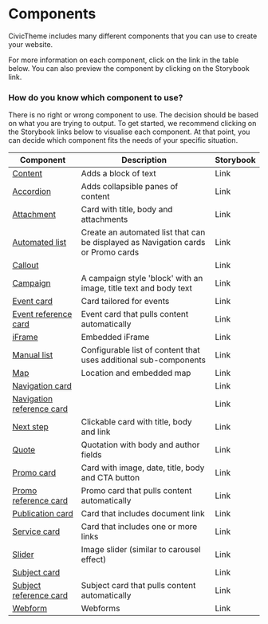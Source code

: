 # Components

CivicTheme includes many different components that you can use to create your website.&#x20;

For more information on each component, click on the link in the table below. You can also preview the component by clicking on the Storybook link.

### How do you know which component to use? <a href="#addingcomponents-wip-howdoyouknowwhichcomponenttouse" id="addingcomponents-wip-howdoyouknowwhichcomponenttouse"></a>

There is no right or wrong component to use. The decision should be based on what you are trying to output. To get started, we recommend clicking on the Storybook links below to visualise each component. At that point, you can decide which component fits the needs of your specific situation.

| Component                                                                  | Description                                                                        | Storybook |
| -------------------------------------------------------------------------- | ---------------------------------------------------------------------------------- | --------- |
| [Content](content.md)                                                      | Adds a block of text                                                               | Link      |
| [Accordion](accordion.md)                                                  | Adds collapsible panes of content                                                  | Link      |
| [Attachment](../../components/attachment.md)                               | Card with title, body and attachments                                              | Link      |
| [Automated list](automated-list.md)                                        | Create an automated list that can be displayed as Navigation cards or Promo cards  | Link      |
| [Callout](../../components/callout.md)                                     |                                                                                    | Link      |
| [Campaign](../../components/campaign.md)                                   | A campaign style 'block' with an image, title text and body text                   | Link      |
| [Event card](../../components/event-card.md)                               | Card tailored for events                                                           | Link      |
| [Event reference card](../../components/event-reference-card.md)           | Event card that pulls content automatically                                        | Link      |
| [iFrame](../../components/iframe.md)                                       | Embedded iFrame                                                                    | Link      |
| [Manual list](manual-list/)                                                | Configurable list of content that uses additional sub-components                   | Link      |
| [Map](../../components/map.md)                                             | Location and embedded map                                                          | Link      |
| [Navigation card](../../components/navigation-card.md)                     |                                                                                    | Link      |
| [Navigation reference card](../../components/navigation-reference-card.md) |                                                                                    | Link      |
| [Next step](../../components/next-step.md)                                 | Clickable card with title, body and link                                           | Link      |
| [Quote](../../components/quote.md)                                         | Quotation with body and author fields                                              | Link      |
| [Promo card](../../components/promo-card.md)                               | Card with image, date, title, body and CTA button                                  | Link      |
| [Promo reference card](../../components/promo-reference-card.md)           | Promo card that pulls content automatically                                        | Link      |
| [Publication card](../../components/publication-card.md)                   | Card that includes document link                                                   | Link      |
| [Service card](../../components/service-card.md)                           | Card that includes one or more links                                               | Link      |
| [Slider](../../components/slider.md)                                       | Image slider (similar to carousel effect)                                          | Link      |
| [Subject card](../../components/subject-card.md)                           |                                                                                    | Link      |
| [Subject reference card](../../components/subject-reference-card.md)       | Subject card that pulls content automatically                                      | Link      |
| [Webform](../../components/webform.md)                                     | Webforms                                                                           | Link      |
